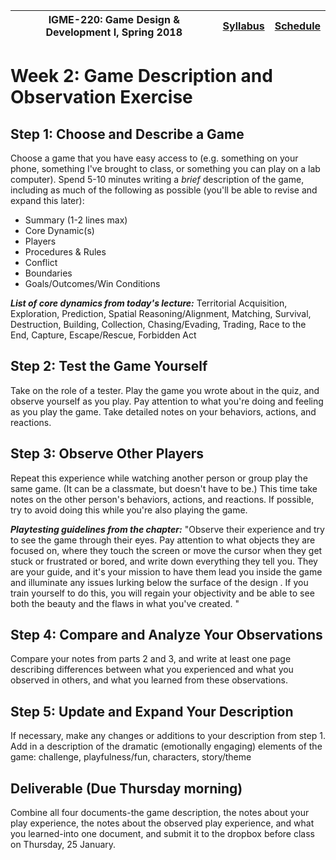 |  IGME-220: Game Design & Development I, Spring 2018 | [Syllabus](README.md) | [Schedule](Schedule.md) |
|----|----|----|

# Week 2: Game Description and Observation Exercise

## Step 1: Choose and Describe a Game
Choose a game that you have easy access to (e.g. something on your phone, something I've brought to class, or something you can play on a lab computer). Spend 5-10 minutes writing a *brief* description of the game, including as much of the following as possible (you'll be able to revise and expand this later):
* Summary (1-2 lines max)
* Core Dynamic(s)
* Players
* Procedures & Rules
* Conflict
* Boundaries
* Goals/Outcomes/Win Conditions

***List of core dynamics from today's lecture:*** Territorial Acquisition, Exploration, Prediction, Spatial Reasoning/Alignment, Matching, Survival, Destruction, Building, Collection, Chasing/Evading, Trading, Race to the End, Capture, Escape/Rescue, Forbidden Act

## Step 2: Test the Game Yourself
Take on the role of a tester. Play the game you wrote about in the quiz, and observe yourself as you play. Pay attention to what you're doing and feeling as you play the game. Take detailed notes on your behaviors, actions, and reactions.

## Step 3: Observe Other Players
Repeat this experience while watching another person or group play the same game. (It can be a classmate, but doesn't have to be.) This time take notes on the other person's behaviors, actions, and reactions. If possible, try to avoid doing this while you're also playing the game.

***Playtesting guidelines from the chapter:*** "Observe their experience and try to see the game through their eyes. Pay attention to what objects they are focused on, where they touch the screen or move the cursor when they get stuck or frustrated or bored, and write down everything they tell you. They are your guide, and it's your mission to have them lead you inside the game and illuminate any issues lurking below the surface of the design . If you train yourself to do this, you will regain your objectivity and be able to see both the beauty and the flaws in what you've created. "

## Step 4: Compare and Analyze Your Observations
Compare your notes from parts 2 and 3, and write at least one page describing differences between what you experienced and what you observed in others, and what you learned from these observations. 

## Step 5: Update and Expand Your Description
If necessary, make any changes or additions to your description from step 1. Add in a description of the dramatic (emotionally engaging) elements of the game: challenge, playfulness/fun, characters, story/theme

## Deliverable (Due Thursday morning)
Combine all four documents-the game description, the notes about your play experience, the notes about the observed play experience, and what you learned-into one document, and submit it to the dropbox before class on Thursday, 25 January. 





